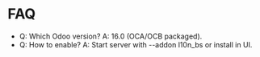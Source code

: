 # FAQ

- Q: Which Odoo version? A: 16.0 (OCA/OCB packaged).
- Q: How to enable? A: Start server with --addon l10n_bs or install in UI.
